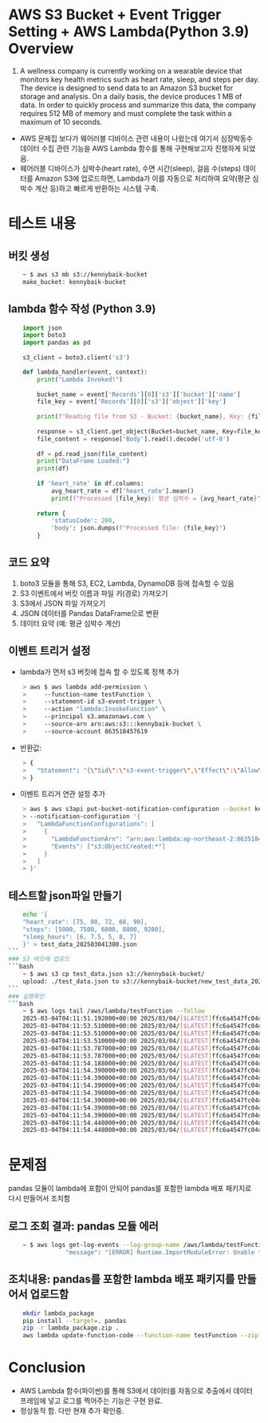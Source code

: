 # AWS S3 Bucket + Event Trigger Setting + AWS Lambda(Python 3.9) Overview
1. A wellness company is currently working on a wearable device that monitors key health metrics such as heart rate, sleep, and steps per day. 
The device is designed to send data to an Amazon S3 bucket for storage and analysis. 
On a daily basis, the device produces 1 MB of data. 
In order to quickly process and summarize this data, the company requires 512 MB of memory and must complete the task within a maximum of 10 seconds.

- AWS 문제집 보다가 웨어러블 디바이스 관련 내용이 나왔는데 여기서 심장박동수 데이터 수집 관련 기능을 AWS Lambda 함수를 통해 구현해보고자 진행하게 되었음.
- 웨어러블 디바이스가 심박수(heart rate), 수면 시간(sleep), 걸음 수(steps) 데이터를 Amazon S3에 업로드하면, Lambda가 이를 자동으로 처리하여 요약(평균 심박수 계산 등)하고 빠르게 반환하는 시스템 구축.

# 테스트 내용

## 버킷 생성
```bash
	~ $ aws s3 mb s3://kennybaik-bucket
	make_bucket: kennybaik-bucket
`````
## lambda 함수 작성 (Python 3.9)
```python
	import json
	import boto3
	import pandas as pd
	
	s3_client = boto3.client('s3')

	def lambda_handler(event, context):
		print("Lambda Invoked!")
	
		bucket_name = event['Records'][0]['s3']['bucket']['name']
		file_key = event['Records'][0]['s3']['object']['key']
	
		print(f"Reading file from S3 - Bucket: {bucket_name}, Key: {file_key}")
	
		response = s3_client.get_object(Bucket=bucket_name, Key=file_key)
		file_content = response['Body'].read().decode('utf-8')
	
		df = pd.read_json(file_content)
		print("DataFrame Loaded:")
		print(df)
	
		if 'heart_rate' in df.columns:
			avg_heart_rate = df['heart_rate'].mean()
			print(f"Processed {file_key}: 평균 심박수 = {avg_heart_rate}")
	
		return {
			'statusCode': 200,
			'body': json.dumps(f"Processed file: {file_key}")
		}
```
## 코드 요약
1. boto3 모듈을 통해 S3, EC2, Lambda, DynamoDB 등에 접속할 수 있음
1. S3 이벤트에서 버킷 이름과 파일 키(경로) 가져오기
2. S3에서 JSON 파일 가져오기
3. JSON 데이터를 Pandas DataFrame으로 변환
4. 데이터 요약 (예: 평균 심박수 계산)

## 이벤트 트리거 설정

- lambda가 먼저 s3 버킷에 접속 할 수 있도록 정책 추가
```bash	
	> aws $ aws lambda add-permission \
	>     --function-name testFunction \
	>     --statement-id s3-event-trigger \
	>     --action "lambda:InvokeFunction" \
	>     --principal s3.amazonaws.com \
	>     --source-arn arn:aws:s3:::kennybaik-bucket \
	>     --source-account 863518457619
```
- 반환값:
```bash
	> {
	> 	"Statement": "{\"Sid\":\"s3-event-trigger\",\"Effect\":\"Allow\",\"Principal\":{\"Service\":\"s3.amazonaws.com\"},\"Action\":\"lambda:InvokeFunction\",\"Resource\":\"arn:aws:lambda:ap-northeast-2:863518457619:function:testFunction\",\"Condition\":{\"StringEquals\":{\"AWS:SourceAccount\":\"863518457619\"},\"ArnLike\":{\"AWS:SourceArn\":\"arn:aws:s3:::kennybaik-bucket\"}}}"
	> }
```

- 이벤트 트리거 연관 설정 추가
```bash
	> aws $ aws s3api put-bucket-notification-configuration --bucket kennybaik-bucket \
	> --notification-configuration '{
	>   "LambdaFunctionConfigurations": [
	>     {
	>       "LambdaFunctionArn": "arn:aws:lambda:ap-northeast-2:863518457619:function:testFunction",
	>       "Events": ["s3:ObjectCreated:*"]
	>     }
	>   ]
	> }'
```

## 테스트할 json파일 만들기
````bash
	echo '{
	"heart_rate": [75, 80, 72, 68, 90],
	"steps": [5000, 7500, 6800, 8000, 9200],
	"sleep_hours": [6, 7.5, 5, 8, 7]
	}' > test_data_202503041300.json
```
### S3 버킷에 업로드
```bash
	~ $ aws s3 cp test_data.json s3://kennybaik-bucket/
	upload: ./test_data.json to s3://kennybaik-bucket/new_test_data_202503041315.json  
```
### 실행확인
```bash
	~ $ aws logs tail /aws/lambda/testFunction --follow
	2025-03-04T04:11:51.192000+00:00 2025/03/04/[$LATEST]ffc6a4547fc04dc0ac86384aa96ae1a0 INIT_START Runtime Version: python:3.9.v64        Runtime Version ARN: arn:aws:lambda:ap-northeast-2::runtime:57e9dce4a928fd5b7bc1015238a5bc8a9146f096d69571fa4219ed8a2e76bfdf
	2025-03-04T04:11:53.510000+00:00 2025/03/04/[$LATEST]ffc6a4547fc04dc0ac86384aa96ae1a0 START RequestId: 7075a371-eef7-4495-8c05-3775866ce91b Version: $LATEST
	2025-03-04T04:11:53.510000+00:00 2025/03/04/[$LATEST]ffc6a4547fc04dc0ac86384aa96ae1a0 Lambda Invoked!
	2025-03-04T04:11:53.510000+00:00 2025/03/04/[$LATEST]ffc6a4547fc04dc0ac86384aa96ae1a0 Reading file from S3 - Bucket: kennybaik-bucket, Key: new_test_data_202503041310.json
	2025-03-04T04:11:53.787000+00:00 2025/03/04/[$LATEST]ffc6a4547fc04dc0ac86384aa96ae1a0 /var/task/lambda_function.py:21: FutureWarning: Passing literal json to 'read_json' is deprecated and will be removed in a future version. To read from a literal string, wrap it in a 'StringIO' object.
	2025-03-04T04:11:53.787000+00:00 2025/03/04/[$LATEST]ffc6a4547fc04dc0ac86384aa96ae1a0 df = pd.read_json(file_content)
	2025-03-04T04:11:54.188000+00:00 2025/03/04/[$LATEST]ffc6a4547fc04dc0ac86384aa96ae1a0 DataFrame Loaded:
	2025-03-04T04:11:54.390000+00:00 2025/03/04/[$LATEST]ffc6a4547fc04dc0ac86384aa96ae1a0 heart_rate  steps  sleep_hours
	2025-03-04T04:11:54.390000+00:00 2025/03/04/[$LATEST]ffc6a4547fc04dc0ac86384aa96ae1a0 0          75   5000          6.0
	2025-03-04T04:11:54.390000+00:00 2025/03/04/[$LATEST]ffc6a4547fc04dc0ac86384aa96ae1a0 1          80   7500          7.5
	2025-03-04T04:11:54.390000+00:00 2025/03/04/[$LATEST]ffc6a4547fc04dc0ac86384aa96ae1a0 2          72   6800          5.0
	2025-03-04T04:11:54.390000+00:00 2025/03/04/[$LATEST]ffc6a4547fc04dc0ac86384aa96ae1a0 3          68   8000          8.0
	2025-03-04T04:11:54.390000+00:00 2025/03/04/[$LATEST]ffc6a4547fc04dc0ac86384aa96ae1a0 4          90   9200          7.0
	2025-03-04T04:11:54.390000+00:00 2025/03/04/[$LATEST]ffc6a4547fc04dc0ac86384aa96ae1a0 Processed new_test_data_202503041310.json: 평균 심박수 = 77.0
	2025-03-04T04:11:54.448000+00:00 2025/03/04/[$LATEST]ffc6a4547fc04dc0ac86384aa96ae1a0 END RequestId: 7075a371-eef7-4495-8c05-3775866ce91b
	2025-03-04T04:11:54.448000+00:00 2025/03/04/[$LATEST]ffc6a4547fc04dc0ac86384aa96ae1a0 REPORT RequestId: 7075a371-eef7-4495-8c05-3775866ce91b    Duration: 938.31 ms     Billed Duration: 939 ms Memory Size: 128 MB     Max Memory Used: 122 MB Init Duration: 2316.73 ms
````

# 문제점
pandas 모듈이 lambda에 포함이 안되어 pandas를 포함한 lambda 배포 패키지로 다시 만들어서 조치함

## 로그 조회 결과: pandas 모듈 에러
```bash
	~ $ aws logs get-log-events --log-group-name /aws/lambda/testFunction --log-stream-name "2025/03/04/[\$LATEST]1f1da03039bb42ae8d8d5008c99c0f85"
				"message": "[ERROR] Runtime.ImportModuleError: Unable to import module 'lambda_function': No module named 'pandas'\nTraceback (most recent call last):",
`````
## 조치내용: pandas를 포함한 lambda 배포 패키지를 만들어서 업로드함 	
```bash		
	mkdir lambda_package
	pip install --target=. pandas
	zip -r lambda_package.zip .
	aws lambda update-function-code --function-name testFunction --zip-file fileb://lambda_package.zip
```

# Conclusion
- AWS Lambda 함수(파이썬)를 통해 S3에서 데이터를 자동으로 추출에서 데이터 프레임에 넣고 로그를 찍어주는 기능은 구현 완료. 
- 정상동작 함. 다만 현재 추가 확인중.